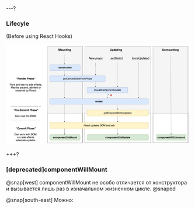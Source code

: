 ---?
### Lifecyle
(Before using React Hooks)

![TIP](template/img/lifecycle.jpg)

+++?
### [deprecated]componentWillMount
@snap[west]
componentWillMount не особо отличается от конструктора и вызывается лишь раз в изначальном жизненном цикле.
@snaped

@snap[south-east]
Можно:
